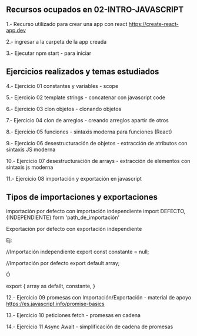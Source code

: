 ## Recursos ocupados en 02-INTRO-JAVASCRIPT

1.- Recurso utilizado para crear una app con react
https://create-react-app.dev

2.- ingresar a la carpeta de la app creada

3.- Ejecutar npm start - para iniciar 

## Ejercicios realizados y temas estudiados

4.- Ejercicio 01 constantes y variables - scope

5.- Ejercicio 02 template strings - concatenar con javascript code

6.- Ejercicio 03 clon objetos - clonando objetos

7.- Ejercicio 04 clon de arreglos - creando arreglos apartir de otros

8.- Ejercicio 05 funciones - sintaxis moderna para funciones (React)

9.- Ejercicio 06 desestructuración de objetos - extracción de atributos con sintaxis JS moderna

10.- Ejercicio 07 desestructuración de arrays - extracción de elementos con sintaxis js moderna

11.- Ejercicio 08 importación y exportación en javascript

## Tipos de importaciones y exportaciones
importación por defecto con importación independiente
import DEFECTO, {INDEPENDIENTE} form 'path_de_importación'

Exportación por defecto con exportación independiente

Ej:

//Importación independiente
export const constante = null;

//Importación por defecto
export default array;

Ó

export {
    array as defailt,
    constante,
}

12.- Ejercicio 09 promesas con Importación/Exportación - material de apoyo https://es.javascript.info/promise-basics

13.- Ejercicio 10 peticiones fetch - promesas en cadena

14.- Ejercicio 11 Async Await - simplificación de cadena de promesas
